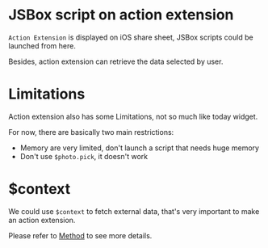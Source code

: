 # JSBox script on action extension

`Action Extension` is displayed on iOS share sheet, JSBox scripts could be launched from here.

Besides, action extension can retrieve the data selected by user.

# Limitations

Action extension also has some Limitations, not so much like today widget.

For now, there are basically two main restrictions:

- Memory are very limited, don't launch a script that needs huge memory
- Don't use `$photo.pick`, it doesn't work

# $context

We could use `$context` to fetch external data, that's very important to make an action extension.

Please refer to [Method](en/context/method.md) to see more details.